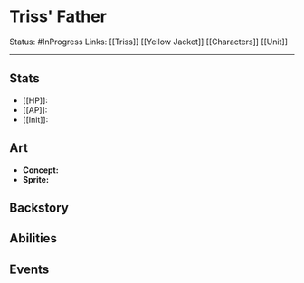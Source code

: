 # Triss' Father
Status: #InProgress
Links: [[Triss]] [[Yellow Jacket]] [[Characters]] [[Unit]]
___
## Stats
- [[HP]]: 
- [[AP]]:
- [[Init]]:

## Art
- **Concept:**
- **Sprite:**

## Backstory


## Abilities


## Events